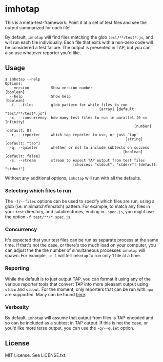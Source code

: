 # imhotap

This is a meta-test-framework. Point it at a set of test files and see the
output summarized for each file!

By default, `imhotap` will find files matching the glob `test/**/test*.js`, and
will run each file individually. Each file that exits with a non-zero code will
be considered a test failure. The output is presented in TAP, but you can also
use whatever reporter you'd like.

## Usage

```
$ imhotap --help
Options:
  --version          Show version number                               [boolean]
  --help             Show help                                         [boolean]
  -f, --files        glob pattern for while files to run
                                           [array] [default: "test/**/test*.js"]
  -c, --concurrency  how many test files to run in parallel (0 == Infinity)
                                                           [number] [default: 0]
  -r, --reporter     which tap reporter to use, or just `tap`
                                                       [string] [default: "tap"]
  -q, --quieter      whether or not to include subtests on success
                                                      [boolean] [default: false]
  -s, --stream       stream to expect TAP output from test files
                               [choices: "stdout", "stderr"] [default: "stdout"]
```

Without any additional options, `imhotap` will run with all the defaults.

### Selecting which files to run

The `-f/--files` options can be used to specify which files are run, using a
glob (i.e. minimatch/fnmatch) pattern. For example, to match any files in your
`test` directory, and subdirectories, ending in `.spec.js`, you might use the
option `-f test/**/*.spec.js`.

### Concurrency

It's expected that your test files can be run as separate process at the same
time. If that's not the case, or there's too much load on your computer, you can
adjust the the the number of simultaneous processes `imhotap` will spawn. For
example, `-c 1` will tell `imhotap` to run only 1 file at a time.

### Reporting

While the default is to just output TAP, you can format it using any of the
various reporter tools that convert TAP into more pleasant output using `stdin`
and `stdout`. For the moment, only reporters that can be run with `npx` are
supported. Many can be found
[here](https://github.com/sindresorhus/awesome-tap#reporters).

### Verbosity

By default, `imhotap` will assume that output from files is TAP-encoded and so
can be included as a subtest in TAP output. If this is not the case, or you'd
like more terse output, you can use the `-q/--quiet` option.

## License

MIT License. See LICENSE.txt.
